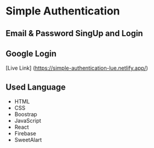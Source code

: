 # Simple Authentication
## Email & Password SingUp and Login 
## Google Login
[Live Link] (https://simple-authentication-lue.netlify.app/)
## Used Language
- HTML 
- CSS <br/>
- Boostrap <br/>
- JavaScript <br/>
- React <br/>
- Firebase <br/>
- SweetAlart

